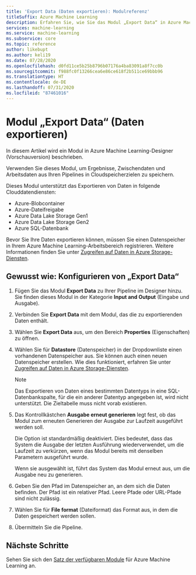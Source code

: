 ```yaml
---
title: 'Export Data (Daten exportieren): Modulreferenz'
titleSuffix: Azure Machine Learning
description: Erfahren Sie, wie Sie das Modul „Export Data“ in Azure Machine Learning verwenden, um Ergebnisse, Zwischendaten und Arbeitsdaten aus Ihren Pipelines in Cloudspeicherzielen außerhalb von Azure Machine Learning zu speichern.
services: machine-learning
ms.service: machine-learning
ms.subservice: core
ms.topic: reference
author: likebupt
ms.author: keli19
ms.date: 07/28/2020
ms.openlocfilehash: d0fd11ce5b25b8796b07176a4ba83091a8f7cc0b
ms.sourcegitcommit: f988fc0f13266cea6e86ce618f2b511ce69bbb96
ms.translationtype: HT
ms.contentlocale: de-DE
ms.lasthandoff: 07/31/2020
ms.locfileid: "87461016"
---
```

# <a name="export-data-module"></a>Modul „Export Data“ (Daten exportieren)

In diesem Artikel wird ein Modul in Azure Machine Learning-Designer (Vorschauversion) beschrieben.

Verwenden Sie dieses Modul, um Ergebnisse, Zwischendaten und Arbeitsdaten aus Ihren Pipelines in Cloudspeicherzielen zu speichern. 

Dieses Modul unterstützt das Exportieren von Daten in folgende Clouddatendiensten:

- Azure-Blobcontainer
- Azure-Dateifreigabe
- Azure Data Lake Storage Gen1
- Azure Data Lake Storage Gen2
- Azure SQL-Datenbank

Bevor Sie Ihre Daten exportieren können, müssen Sie einen Datenspeicher in Ihrem Azure Machine Learning-Arbeitsbereich registrieren. Weitere Informationen finden Sie unter [Zugreifen auf Daten in Azure Storage-Diensten](../how-to-access-data.md).

## <a name="how-to-configure-export-data"></a>Gewusst wie: Konfigurieren von „Export Data“

1. Fügen Sie das Modul **Export Data** zu Ihrer Pipeline im Designer hinzu. Sie finden dieses Modul in der Kategorie **Input and Output** (Eingabe und Ausgabe).

1. Verbinden Sie **Export Data** mit dem Modul, das die zu exportierenden Daten enthält.

1. Wählen Sie **Export Data** aus, um den Bereich **Properties** (Eigenschaften) zu öffnen.

1. Wählen Sie für **Datastore** (Datenspeicher) in der Dropdownliste einen vorhandenen Datenspeicher aus. Sie können auch einen neuen Datenspeicher erstellen. Wie dies funktioniert, erfahren Sie unter [Zugreifen auf Daten in Azure Storage-Diensten](../how-to-access-data.md).

    > [!NOTE]
    > Das Exportieren von Daten eines bestimmten Datentyps in eine SQL-Datenbankspalte, für die ein anderer Datentyp angegeben ist, wird nicht unterstützt. Die Zieltabelle muss nicht vorab existieren.

1. Das Kontrollkästchen **Ausgabe erneut generieren** legt fest, ob das Modul zum erneuten Generieren der Ausgabe zur Laufzeit ausgeführt werden soll. 

    Die Option ist standardmäßig deaktiviert. Dies bedeutet, dass das System die Ausgabe der letzten Ausführung wiederverwendet, um die Laufzeit zu verkürzen, wenn das Modul bereits mit denselben Parametern ausgeführt wurde. 

    Wenn sie ausgewählt ist, führt das System das Modul erneut aus, um die Ausgabe neu zu generieren.

1. Geben Sie den Pfad im Datenspeicher an, an dem sich die Daten befinden. Der Pfad ist ein relativer Pfad. Leere Pfade oder URL-Pfade sind nicht zulässig.


1. Wählen Sie für **File format** (Dateiformat) das Format aus, in dem die Daten gespeichert werden sollen.
 
1. Übermitteln Sie die Pipeline.

## <a name="next-steps"></a>Nächste Schritte

Sehen Sie sich den [Satz der verfügbaren Module](module-reference.md) für Azure Machine Learning an. 
